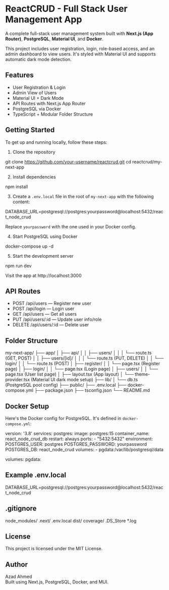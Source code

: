 # ReactCRUD - Full Stack User Management App

A complete full-stack user management system built with **Next.js (App Router)**, **PostgreSQL**, **Material UI**, and **Docker**.

This project includes user registration, login, role-based access, and an admin dashboard to view users. It's styled with Material UI and supports automatic dark mode detection.

## Features

- User Registration & Login
- Admin View of Users
- Material UI + Dark Mode
- API Routes with Next.js App Router
- PostgreSQL via Docker
- TypeScript + Modular Folder Structure

## Getting Started

To get up and running locally, follow these steps:

1. Clone the repository

git clone https://github.com/your-username/reactcrud.git
cd reactcrud/my-next-app

2. Install dependencies

npm install

3. Create a `.env.local` file in the root of `my-next-app` with the following content:

DATABASE_URL=postgresql://postgres:yourpassword@localhost:5432/react_node_crud

Replace `yourpassword` with the one used in your Docker config.

4. Start PostgreSQL using Docker

docker-compose up -d

5. Start the development server

npm run dev

Visit the app at http://localhost:3000

## API Routes

- POST /api/users — Register new user
- POST /api/login — Login user
- GET /api/users — Get all users
- PUT /api/users/:id — Update user info/role
- DELETE /api/users/:id — Delete user

## Folder Structure

my-next-app/
├── app/
│   ├── api/
│   │   ├── users/
│   │   │   └── route.ts       (GET, POST)
│   │   ├── users/[id]/
│   │   │   └── route.ts       (PUT, DELETE)
│   │   └── login/
│   │       └── route.ts       (POST)
│   ├── register/
│   │   └── page.tsx           (Register page)
│   ├── login/
│   │   └── page.tsx           (Login page)
│   ├── users/
│   │   └── page.tsx           (User list page)
│   ├── layout.tsx             (App layout)
│   └── theme-provider.tsx     (Material UI dark mode setup)
├── lib/
│   └── db.ts                  (PostgreSQL pool config)
├── public/
├── .env.local
├── docker-compose.yml
├── package.json
├── tsconfig.json
└── README.md

## Docker Setup

Here's the Docker config for PostgreSQL. It's defined in `docker-compose.yml`:

version: '3.8'
services:
  postgres:
    image: postgres:15
    container_name: react_node_crud_db
    restart: always
    ports:
      - "5432:5432"
    environment:
      POSTGRES_USER: postgres
      POSTGRES_PASSWORD: yourpassword
      POSTGRES_DB: react_node_crud
    volumes:
      - pgdata:/var/lib/postgresql/data

volumes:
  pgdata:

## Example .env.local

DATABASE_URL=postgresql://postgres:yourpassword@localhost:5432/react_node_crud

## .gitignore

node_modules/
.next/
.env.local
dist/
coverage/
.DS_Store
*.log

## License

This project is licensed under the MIT License.

## Author

Azad Ahmed  
Built using Next.js, PostgreSQL, Docker, and MUI.
